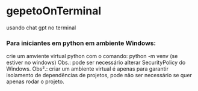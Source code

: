 # gepetoOnTerminal
usando chat gpt no terminal

### Para iniciantes em python em ambiente Windows:
crie um amviente virtual python com o comando: python -m venv <nome do ambiente virtual> (se estiver no windows)
Obs.: pode ser necessário alterar SecurityPolicy do Windows.
Obs².: criar um ambiente virtual é apenas para garantir isolamento de dependências de projetos, pode não ser necessário se quer apenas rodar o projeto.
